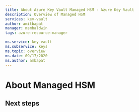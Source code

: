 ```yaml
---
title: About Azure Key Vault Managed HSM - Azure Key Vault
description: Overview of Managed HSM
services: key-vault
author: amitbapat
manager: msmbaldwin
tags: azure-resource-manager

ms.service: key-vault
ms.subservice: keys
ms.topic: overview
ms.date: 09/17/2020
ms.author: ambapat
---
```


# About Managed HSM 






## Next steps
